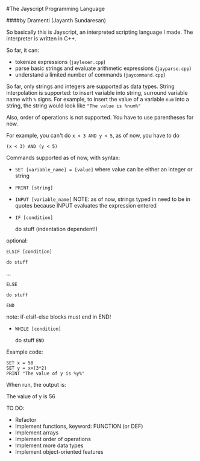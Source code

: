 #The Jayscript Programming Language

####by Dramenti (Jayanth Sundaresan)

So basically this is Jayscript, an interpreted scripting language I made. The interpreter is written in C++.

So far, it can: 
* tokenize expressions (`jaylexer.cpp`)
* parse basic strings and evaluate arithmetic expressions (`jayparse.cpp`)
* understand a limited number of commands (`jaycommand.cpp`)


So far, only strings and integers are supported as data types. String interpolation is supported:
to insert variable into string, surround variable name with `%` signs.
For example, to insert the value of a variable `num` into a string, the string would look like
`"The value is %num%"`

Also, order of operations is not supported. You have to use parentheses for now.

For example, you can't do `x < 3 AND y < 5`, as of now, you have to do 

`(x < 3) AND (y < 5)`

Commands supported as of now, with syntax:

* `SET [variable_name] = [value]` where value can be either an integer or string
* `PRINT [string]`
* `INPUT [variable_name]` NOTE: as of now, strings typed in need to be in quotes because INPUT evaluates the expression entered
* `IF [condition]`

    do stuff (indentation dependent!)

optional:

`ELSIF [condition]`

    do stuff
    
...

`ELSE`

    do stuff
    
`END`

note: if-elsif-else blocks must end in END!

* `WHILE [condition]`

    do stuff
`END`

Example code:

    SET x = 50    
    SET y = x+(3*2)
    PRINT "The value of y is %y%"

When run, the output is:

The value of y is 56


TO DO:

* Refactor
* Implement functions, keyword: FUNCTION (or DEF)
* Implement arrays
* Implement order of operations
* Implement more data types
* Implement object-oriented features




